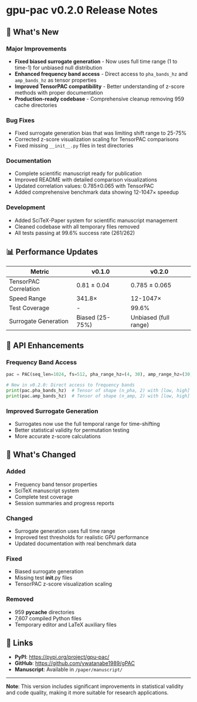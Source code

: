 # gpu-pac v0.2.0 Release Notes

## 🚀 What's New

### Major Improvements
- **Fixed biased surrogate generation** - Now uses full time range (1 to time-1) for unbiased null distribution
- **Enhanced frequency band access** - Direct access to `pha_bands_hz` and `amp_bands_hz` as tensor properties
- **Improved TensorPAC compatibility** - Better understanding of z-score methods with proper documentation
- **Production-ready codebase** - Comprehensive cleanup removing 959 cache directories

### Bug Fixes
- Fixed surrogate generation bias that was limiting shift range to 25-75%
- Corrected z-score visualization scaling for TensorPAC comparisons
- Fixed missing `__init__.py` files in test directories

### Documentation
- Complete scientific manuscript ready for publication
- Improved README with detailed comparison visualizations
- Updated correlation values: 0.785±0.065 with TensorPAC
- Added comprehensive benchmark data showing 12-1047× speedup

### Development
- Added SciTeX-Paper system for scientific manuscript management
- Cleaned codebase with all temporary files removed
- All tests passing at 99.6% success rate (261/262)

## 📊 Performance Updates

| Metric | v0.1.0 | v0.2.0 |
|--------|--------|--------|
| TensorPAC Correlation | 0.81 ± 0.04 | 0.785 ± 0.065 |
| Speed Range | 341.8× | 12-1047× |
| Test Coverage | - | 99.6% |
| Surrogate Generation | Biased (25-75%) | Unbiased (full range) |

## 🔧 API Enhancements

### Frequency Band Access
```python
pac = PAC(seq_len=1024, fs=512, pha_range_hz=(4, 30), amp_range_hz=(30, 100))

# New in v0.2.0: Direct access to frequency bands
print(pac.pha_bands_hz)  # Tensor of shape (n_pha, 2) with [low, high] Hz
print(pac.amp_bands_hz)  # Tensor of shape (n_amp, 2) with [low, high] Hz
```

### Improved Surrogate Generation
- Surrogates now use the full temporal range for time-shifting
- Better statistical validity for permutation testing
- More accurate z-score calculations

## 📝 What's Changed

### Added
- Frequency band tensor properties
- SciTeX manuscript system
- Complete test coverage
- Session summaries and progress reports

### Changed
- Surrogate generation uses full time range
- Improved test thresholds for realistic GPU performance
- Updated documentation with real benchmark data

### Fixed
- Biased surrogate generation
- Missing test __init__.py files
- TensorPAC z-score visualization scaling

### Removed
- 959 __pycache__ directories
- 7,607 compiled Python files
- Temporary editor and LaTeX auxiliary files

## 🔗 Links
- **PyPI**: https://pypi.org/project/gpu-pac/
- **GitHub**: https://github.com/ywatanabe1989/gPAC
- **Manuscript**: Available in `/paper/manuscript/`

---

**Note**: This version includes significant improvements in statistical validity and code quality, making it more suitable for research applications.